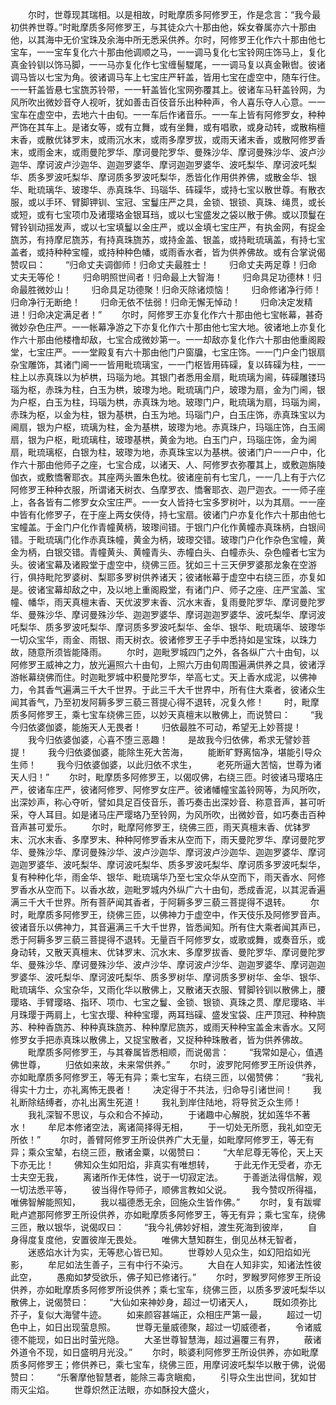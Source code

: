 <!-- { "loadSidebar": true } -->
　　尔时，世尊现其瑞相。以是相故，时毗摩质多阿修罗王，作是念言：“我今最初供养世尊。”时毗摩质多阿修罗王，与其徒众六十那由他，婇女眷属亦六十那由他，以其海中无价宝珠及余海中所无悉采供养。尔时，阿修罗王化作六十那由他七宝车，一一宝车复化六十那由他调顺之马，一一调马复化七宝铃网庄饰马上，复化真金铃钏以饰马脚，一一马亦复化作七宝缠髻騣尾，一一调马复以真金鞦辔。彼诸调马皆以七宝为角。彼诸调马车上七宝庄严轩盖，皆用七宝在虚空中，随车行住。一一轩盖皆悬七宝旒苏铃带，一一轩盖皆化宝网弥覆其上。彼诸车马轩盖铃网，为风所吹出微妙音夺人视听，犹如善击百伎音乐出种种声，令人喜乐夺人心意。一一宝车在虚空中，去地六十由旬。一一车后作诸音乐。一一车上皆有阿修罗女，种种严饰在其车上。是诸女等，或有立舞，或有坐舞，或有唱歌，或身动转，或散栴檀末香，或散优钵罗末，或雨沉水末，或雨多摩罗拔，或雨天诸末香，或散阿修罗香末，或雨金末，或雨曼陀罗华、摩诃曼陀罗华、曼殊沙华、摩诃曼殊沙华、波卢沙迦华、摩诃波卢沙迦华、迦迦罗婆华、摩诃迦迦罗婆华、波吒梨华、摩诃波吒梨华、质多罗波吒梨华、摩诃质多罗波吒梨华，悉皆化作用供养佛，或散金华、银华、毗琉璃华、玻瓈华、赤真珠华、玛瑙华、砗磲华，或持七宝以散世尊。有散衣服，或以手环、臂脚钾钏、宝冠、宝鬘庄严之具，金锁、银锁、真珠、绳贯，或长或短，或有七宝项巾及诸璎珞金银耳珰，或以七宝盛发之袋以散于佛。或以顶鬘在臂铃钏动摇发声，或以七宝填鬘以金庄严，或以金填七宝庄严，有执金网，有捉金旒苏，有持摩尼旒苏，有持真珠旒苏，或持金盖、银盖，或持毗琉璃盖，有持七宝盖者，或持种种宝幢，或持种种色幡，或雨香水者，皆为供养佛故。或有合掌说偈赞叹曰：
　　“归命丈夫调御师！归命丈夫最胜士！
　　归命丈夫两足尊！归命丈夫无等伦！
　　归命明照世间者！归命最上大智海！
　　归命具足功德林！归命最胜微妙山！
　　归命具足功德聚！归命灭除诸烦恼！
　　归命修诸净行师！归命净行无断绝！
　　归命无依不怯弱！归命无懈无悼动！
　　归命决定发精进！归命决定满足者！”
　　尔时，阿修罗王亦复化作六十那由他七宝帐幕，甚奇微妙杂色庄严。一一帐幕净游之下亦复化作六十那由他七宝大地。彼诸地上亦复化作六十那由他楼橹却敌，七宝合成微妙第一。一一却敌亦复化作六十那由他重阁殿堂，七宝庄严。一一堂殿复有六十那由他门户窗牖，七宝庄饰。一一门户金门银扇杂宝雕饰，其诸门阃一一皆用毗琉璃宝，一一门枢皆用砗磲，复以砗磲为柱，一一柱上以赤真珠以为栌栱，玛瑙为地。其银门者悉用金扇，毗琉璃为阃，砗磲雕镂玛瑙为枢，赤珠为柱，白玉为栱，玻瓈为地。毗琉璃门户，玻瓈为扇，金为门阃，银为户枢，白玉为柱，玛瑙为栱，赤真珠为地。玻瓈门户，毗琉璃为扇，玛瑙为阃，赤珠为枢，以金为柱，银为基栱，白玉为地。玛瑙门户，白玉庄饰，赤真珠宝以为阃扇，银为户枢，琉璃为柱，金为基栱，玻瓈为地。赤真珠户，玛瑙庄饰，白玉阃扇，银为户枢，毗琉璃柱，玻瓈基栱，黄金为地。白玉门户，玛瑙庄饰，金为阃扇，毗琉璃枢，白银为柱，玻瓈为地，赤真珠宝以为基栱。彼诸门户一一户中，化作六十那由他师子之座，七宝合成，以诸天、人、阿修罗衣弥覆其上，或敷迦旃陵伽衣，或敷憍奢耶衣。其座两头置朱色枕。彼诸座前有七宝几，一一几上有于六亿阿修罗王种种衣服，所谓诸天树衣、刍摩罗衣、憍奢耶衣、迦尸迦衣。一一师子座上，各各皆有二修罗女众宝庄严。一一女人皆持七宝多罗树叶，以为其扇。一一座中皆有化修罗子，在于座上两女侠侍，持七宝扇。彼诸门户亦复化作六十那由他七宝幢盖。于金门户化作青幢黄柄，玻瓈间错。于银门户化作黄幢赤真珠柄，白银间错。于毗琉璃门化作赤真珠幢，黄金为柄，玻瓈交错。玻瓈门户化作杂色宝幢，黄金为柄，白银交错。青幢黄头、黄幢青头、赤幢白头、白幢赤头、杂色幢者七宝为头。彼诸宝幕及诸殿堂于虚空中，绕佛三匝。犹如三十三天伊罗婆那龙象在空游行，俱持毗陀罗婆树、梨耶多罗树供养诸天；彼诸帐幕于虚空中右绕三匝，亦复如是。彼诸宝幕却敌之中，及以地上重阁殿堂，有诸门户、师子之座、庄严宝盖、宝幢、幡华，雨天真檀末香、天优波罗末香、沉水末香，复雨曼陀罗华、摩诃曼陀罗华、曼殊沙华、摩诃曼殊沙华、迦迦罗婆华、摩诃迦迦罗婆华、波吒梨华、摩诃波吒梨华、质多罗波吒梨华、摩诃质多罗波吒梨华、金华、银华、毗琉璃华、玻瓈华一切众宝华，雨金、雨银、雨天树衣。彼诸修罗王子手中悉持如是宝珠，以珠力故，随意所须皆能降雨。
　　尔时，迦毗罗城四门之外，各各纵广六十由旬，以阿修罗王威神之力，放光遍照六十由旬，上照六万由旬周围遍满供养之具，彼诸浮游帐幕绕佛而住。时迦毗罗城中积曼陀罗华，举高七丈。天上香水成泥，以佛神力，令其香气遍满三千大千世界。于此三千大千世界中，所有住大乘者，彼诸众生闻其香气，乃至初发阿耨多罗三藐三菩提心得不退转，况复久修！
　　时，毗摩质多阿修罗王，乘七宝车绕佛三匝，以妙天真檀末以散佛上，而说赞曰：
　　“我今归依婆伽婆，能施天人无畏者！
　　归依最胜不可动，希望无上妙菩提！
　　我今归依婆伽婆，心喜不堕三恶趣！
　　是故我今归依佛，希求无譬妙菩提！
　　我今归依婆伽婆，能除生死大苦海，
　　能断旷野离恼净，堪能引导众生师！
　　我今归依婆伽婆，以此归依不求生，
　　老死所逼大苦恼，世尊为诸天人归！”
　　尔时，毗摩质多阿修罗王，以偈叹佛，右绕三匝。时彼诸马璎珞庄严，彼诸车庄严，彼诸阿修罗、阿修罗女庄严。彼诸幡幢宝盖铃网等，为风所吹，出深妙声，称心夺听，譬如具足百伎音乐，善巧奏击出深妙音、称意音声，甚可听采，夺人耳目。如是诸马庄严璎珞乃至铃网，为风所吹，出微妙音，如巧奏击百种音声甚可爱乐。
　　尔时，毗摩阿修罗王，绕佛三匝，雨天真檀末香、优钵罗末、沉水末香、多摩罗末、种种阿修罗香末从空而下，雨天曼陀罗华、摩诃曼陀罗华、曼殊沙华、摩诃曼殊沙华、波卢沙迦华、摩诃波卢沙迦华、迦迦罗婆华、摩诃迦迦罗婆华、波吒梨华、摩诃波吒梨华、质多罗波吒梨华、摩诃质多罗波吒梨华，复有种种化华，雨金华、银华、毗琉璃华乃至七宝众华从空而下，雨天香水、阿修罗香水从空而下。以香水故，迦毗罗城内外纵广六十由旬，悉成香泥，以其泥香遍满三千大千世界。所有菩萨闻其香者，于阿耨多罗三藐三菩提得不退转。
　　尔时，毗摩质多阿修罗王，绕佛三匝，以佛神力于虚空中，作天伎乐及阿修罗音声。彼诸音乐以佛神力，其音遍满三千大千世界，皆悉闻知。所有住大乘者闻其声已，悉于阿耨多罗三藐三菩提得不退转。无量百千阿修罗女，或歌或舞，或奏音乐，或身动转，又散天真檀末、优钵罗末、沉水末、多摩罗拔香、曼陀罗华、摩诃曼陀罗华、曼殊沙华、摩诃曼殊沙华、波卢沙华、摩诃波卢沙华、迦迦罗婆华、摩诃迦迦罗婆华、波吒梨华、摩诃波吒梨华、质多罗树华、摩诃质多罗树华、金华、银华、毗琉璃华、众宝杂华，又雨化华以散佛上，又散诸天衣服、臂脚铃钏以散佛上，腰璎珞、手臂璎珞、指环、项巾、七宝之鬘、金锁、银锁、真珠之贯、摩尼璎珞、半月珠璎于两肩上，七宝衣璎、种种宝璎，两耳珰磲、盛发宝袋、庄严顶冠、种种旒苏、种种香旒苏、种种真珠旒苏、种种摩尼旒苏，或雨天种种宝盖金末香水。又阿修罗女手把赤真珠以散佛上，又捉宝散者，又捉种种珠散者，皆为供养佛故。
　　毗摩质多阿修罗王，与其眷属皆悉相顺，而说偈言：
　　“我常如是心，值遇佛世尊，
　　归依如来故，未来常供养。”
　　尔时，波罗陀阿修罗王所设供养，亦如毗摩质多阿修罗王，等无有异；乘七宝车，右绕三匝，以偈赞佛：
　　“我礼得实十力士，亦礼离怖无畏者！
　　决定得于不共法，归命导引诸世间！
　　我礼断除结缚者，亦礼出离生死道！
　　我礼到岸住陆地，将导贫乏众生师！
　　我礼深智不思议，与众和合不掉动，
　　于诸趣中心解脱，犹如莲华不著水！
　　牟尼本修诸空法，离诸简择得无相，
　　于一切处无所愿，我礼如空无所依！”
　　尔时，善臂阿修罗王所设供养广大无量，如毗摩阿修罗王，等无有异；乘众宝辇，右绕三匝，散诸金粟，以偈赞曰：
　　“大牟尼尊无等伦，天上天下亦无比！
　　佛知众生如阳焰，非真实有唯想转，
　　于此无作无受者，亦无士夫空无我，
　　离诸所作无体性，说于一切寂定法。
　　于善逝法得信解，观一切法悉平等，
　　彼当得作导师子，顺佛言教如父说。
　　我今赞叹所得福，唯佛智解能照知，
　　我以福德悉无余，回施众生皆作佛。”
　　尔时，复有跋墀毗卢遮那阿修罗王所设供养，亦如毗摩质多阿修罗王，等无有异；乘七宝车，绕佛三匝，散以银华，说偈叹曰：
　　“我今礼佛妙好相，渡生死海到彼岸，
　　自身得度复度他，安置彼岸无畏处。
　　唯佛大慧知群生，倒见丛林无智者，
　　迷惑焰水计为实，无等悲心皆已知。
　　世尊妙人见众生，如幻阳焰如光影，
　　牟尼如法生善子，三有中行不染污。
　　大自在人知非实，知诸法性彼此空，
　　愚痴如梦受欲乐，佛子知已修诸行。”
　　尔时，罗睺罗阿修罗王所设供养，亦如毗摩质多阿修罗所设供养；乘七宝车，绕佛三匝，以质多罗波吒梨华以散佛上，说偈赞曰：
　　“大仙如来神妙身，超过一切诸天人，
　　既如须弥比芥子，复似大海譬牛迹。
　　如来颜容甚端正，众相庄严第一最，
　　超过一切色中上，如日出现萤息照。
　　世尊无量威德聚，超过一切威德者，
　　令诸威德不能现，如日出时萤光隐。
　　大圣世尊智慧海，超过遍覆三有界，
　　蔽诸外道令不现，如日盛明月光没。”
　　尔时，睒婆利阿修罗王所设供养，亦如毗摩质多阿修罗王；修供养已，乘七宝车，绕佛三匝，用摩诃波吒梨华以散于佛，说偈赞曰：
　　“乐奢摩他智慧者，能除三毒贪瞋痴，
　　引导众生出世间，犹如甘雨灭尘焰。
　　世尊炽然正法眼，亦如酥投大盛火，
